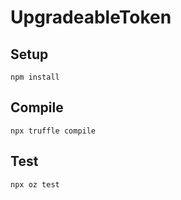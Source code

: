# UpgradeableToken

## Setup
```
npm install
```

## Compile
```
npx truffle compile
```

## Test
```
npx oz test
```